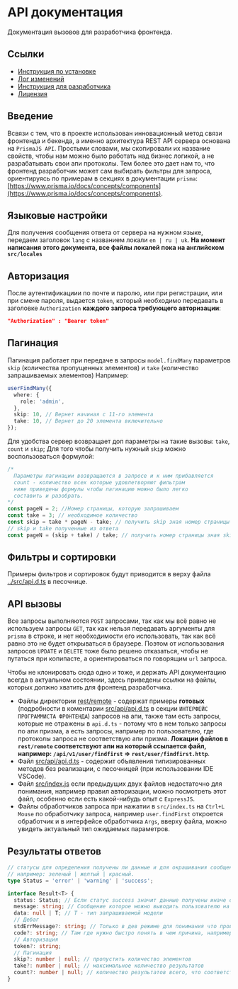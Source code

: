 # API документация

Документация вызовов для разработчика фронтенда.

## Ссылки

- [Инструкция по установке](../README.md)
- [Лог изменений](./CHANGELOG.md)
- [Инструкция для разработчика](./CONTRIBUTING.md)
- [Лицензия](../LICENSE.md)

## Введение

Всвязи с тем, что в проекте использован инновационный метод связи фронтенда и бекенда, а именно архитектура REST API сервера основана на `PrismaJS API`. Простыми словами, мы скопировали их название свойств, чтобы нам можно было работать над бизнес логикой, а не разрабатывать свои апи протоколы. Тем более это дает нам то, что фронтенд разработчик может сам выбирать фильтры для запроса, ориентируясь по примерам в секциях в документации `prisma`: [https://www.prisma.io/docs/concepts/components](https://www.prisma.io/docs/concepts/components).

## Языковые настройки

Для получения сообщения ответа от сервера на нужном языке, передаем заголовок `lang` с названием локали `en | ru | uk`. **На момент написания этого документа, все файлы локалей пока на английском `src/locales`**

## Авторизация

После аутентификациии по почте и паролю, или при регистрации, или при смене пароля, выдается `token`, который необходимо передавать в заголовке `Authorization` **каждого запроса требующего авторизации**:

```JSON
"Authorization" : "Bearer token"
```

## Пагинация

Пагинация работает при передаче в запросы `model.findMany` параметров `skip` (количества пропущенных элементов) и `take` (количество запрашиваемых элементов)
Например:

```typescript
userFindMany({
  where: {
    role: 'admin',
  },
  skip: 10, // Вернет начиная с 11-го элемента
  take: 10, // Вернет до 20 элемента включительно
});
```

Для удобства сервер возвращает доп параметры на такие вызовы: `take`, `count` и `skip`;
Для того чтобы получить нужный `skip` можно воспользоваться формулой:

```typescript
/*
  Параметры пагинации возвращаются в запросе и к ним прибавляется 
  count - количество всех которые удовлетворяют фильтрам
  ниже приведены формулы чтобы пагинацию можно было легко 
  составить и разобрать.
*/
const pageN = 2; //Номер страницы, которую запрашиваем
const take = 3; // необходимое количество
const skip = take * pageN - take; // получить skip зная номер страницы
// skip и take полученные из ответа
const pageN = (skip + take) / take; // получить номер страницы зная skip и take
```

## Фильтры и сортировки

Примеры фильтров и сортировок будут приводится в верху файла [../src/api.d.ts](../src/api.d.ts) в песочнице.

## API вызовы

Все запросы выполняются `POST` запросами, так как мы всё равно не используем запросы `GET`, так как нельзя передавать аргументы для `prisma` в строке, и нет необходимости его использовать, так как всё равно это не будет открываться в браузере. Поэтом от использования запросов `UPDATE` и `DELETE` тоже было решено отказаться, чтобы не путаться при копипасте, а ориентироваться по говорящим `url` запроса.

Чтобы не клонировать сюда одно и тоже, и держать API документацию всегда в актуальном состоянии, здесь приведены ссылки на файлы, которых должно хватить для фронтенд разработчика.

- Файлы директории [rest/remote](../rest/remote) - содержат примеры **готовых** (подробности в коментарии [src/api/api.d.ts](../src/api/api.d.ts) в секции `ИНТЕРФЕЙС ПРОГРАММИСТА ФРОНТЕНДА`) запросов на апи, также там есть запросы, которые не отражены в `api.d.ts` - потому что в нем только запросы по апи призма, а есть запросы, например по пользователю, где протоколы запроса не соответствую апи призма. **Локации файлов в `rest/remote` соответствуют апи на который ссылается файл, например: `/api/v1/user/findfirst` => `rest/user/findfirst.http`**.
- Файл [src/api/api.d.ts](../src/api/api.d.ts) - содержит объявления типизированных методов без реализации, с песочницей (при использовании IDE VSCode).
- Файл [src/index.js](../src/index.js) если предыдущих двух файлов недостаточно для понимания, например правил авторизации, можно посмотреть этот файл, особенно если есть какой-нибудь опыт с `ExpressJS`.
- Файлы обработчиков запроса при нажатии в `src/index.ts` на `Ctrl+L Mouse` по обработчику запроса, например `user.findFirst` откроется обработчик и в интерфейсе обработчика `Args`, вверху файла, можно увидеть актуальный тип ожидаемых параметров.

## Результаты ответов

```typescript
// статусы для определения получены ли данные и для окрашивания сообщений,
// например: зеленый | желтый | красный.
type Status = 'error' | 'warning' | 'success';

interface Result<T> {
  status: Status; // Если статус success значит данные получены иначе data === null
  message: string; // Сообщение которое можно выводить пользователю на его языке
  data: null | T; // T - тип запрашиваемой модели
  // Дебаг
  stdErrMessage?: string; // Только в дев режиме для понимания что произошло
  code?: string; // Там где нужно быстро понять в чем причина, например email, чтобы подсветить пользователю нужное поле
  // Авторизация
  token?: string;
  // Пагинация
  skip?: number | null; // пропустить количество элементов
  take?: number | null; // максимальное количество результатов
  count?: number | null; // количество результатов всего, что соответствует фильтру запроса
}
```
